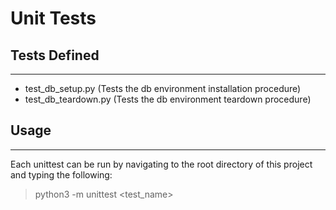 # Unit Tests

## Tests Defined

***

* test_db_setup.py (Tests the db environment installation procedure)
* test_db_teardown.py (Tests the db environment teardown procedure)

## Usage

***

Each unittest can be run by navigating to the root directory of this project
and typing the following:

> python3 -m unittest <test_name>
